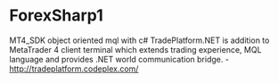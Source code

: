 ForexSharp1
===========

MT4_SDK
object oriented mql with c# TradePlatform.NET is addition to MetaTrader 4 client terminal which extends trading experience, 
MQL language and provides .NET world communication bridge. - http://tradeplatform.codeplex.com/
